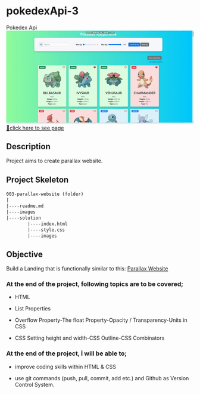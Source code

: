 # pokedexApi-3
Pokedex Api
![gif](ezgif.com-gif-maker.gif)
[📍click here to see page](https://yaserdemet.github.io/parallax-website)

## Description
Project aims to create parallax website.

## Project Skeleton 

```
003-parallax-website (folder)
|
|----readme.md                   
|----images              
|----solution
        |----index.html  
        |----style.css   
        |----images
```


## Objective

Build a Landing that is functionally similar to this: [Parallax Website](https://mark-mad.github.io/parallax-website/)

### At the end of the project, following topics are to be covered;

- HTML 

- List Properties

- Overflow Property-The float Property-Opacity / Transparency-Units in CSS

- CSS Setting height and width-CSS Outline-CSS Combinators


### At the end of the project, İ will be able to;

- improve coding skills within HTML & CSS

- use git commands (push, pull, commit, add etc.) and Github as Version Control System.
